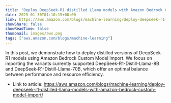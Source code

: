 ```yaml
---
title: "Deploy DeepSeek-R1 distilled Llama models with Amazon Bedrock Custom Model Import"
date: 2025-01-30T01:10:15+00:00
link: https://aws.amazon.com/blogs/machine-learning/deploy-deepseek-r1-distilled-llama-models-with-amazon-bedrock-custom-model-import/
showShare: false
showReadTime: false
thumbnail: images/aws.png
tags: ["aws.amazon.com/blogs/machine-learning"]
---
```

In this post, we demonstrate how to deploy distilled versions of DeepSeek-R1 models using Amazon Bedrock Custom Model Import. We focus on importing the variants currently supported DeepSeek-R1-Distill-Llama-8B and DeepSeek-R1-Distill-Llama-70B, which offer an optimal balance between performance and resource efficiency.

- Link to article: https://aws.amazon.com/blogs/machine-learning/deploy-deepseek-r1-distilled-llama-models-with-amazon-bedrock-custom-model-import/